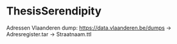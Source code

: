# ThesisSerendipity

Adressen Vlaanderen dump: https://data.vlaanderen.be/dumps
  -> Adresregister.tar -> Straatnaam.ttl